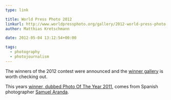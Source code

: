 ```yaml
---
type: link

title: World Press Photo 2012
linkurl: http://www.worldpressphoto.org/gallery/2012-world-press-photo
author: Matthias Kretschmann

date: 2012-05-04 13:12:54+00:00

tags:
  - photography
  - photojournalism
---
```


The winners of the 2012 contest were announced and the [winner gallery](http://www.worldpressphoto.org/gallery/2012-world-press-photo) is worth checking out.

This years [winner, dubbed Photo Of The Year 2011](http://www.worldpressphoto.org/photo/world-press-photo-year-2011-0), comes from Spanish photographer [Samuel Aranda](http://www.samuelaranda.net/).
